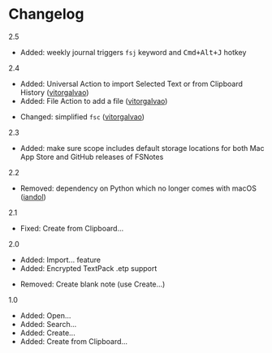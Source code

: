 # Changelog

2.5
+ Added: weekly journal triggers `fsj` keyword and <kbd>Cmd+Alt+J</kbd> hotkey

2.4
+ Added: Universal Action to import Selected Text or from Clipboard History ([vitorgalvao](https://github.com/vitorgalvao))
+ Added: File Action to add a file ([vitorgalvao](https://github.com/vitorgalvao))
- Changed: simplified `fsc` ([vitorgalvao](https://github.com/vitorgalvao))

2.3
+ Added: make sure scope includes default storage locations for both Mac App Store and GitHub releases of FSNotes

2.2
+ Removed: dependency on Python which no longer comes with macOS ([iandol](https://github.com/iandol))

2.1
+ Fixed: Create from Clipboard...

2.0
+ Added: Import... feature
+ Added: Encrypted TextPack .etp support
- Removed: Create blank note (use Create...)

1.0
+ Added: Open...
+ Added: Search...
+ Added: Create...
+ Added: Create from Clipboard...

